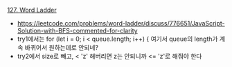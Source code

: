 [127. Word Ladder](https://leetcode.com/problems/word-ladder/)

- https://leetcode.com/problems/word-ladder/discuss/776651/JavaScript-Solution-with-BFS-commented-for-clarity
- try1에서는 for (let i = 0; i < queue.length; i++) { 여기서 queue의 length가 계속 바뀌어서 원하는데로 안되네?
- try2에서 size로 빼고, < 'z' 해버리면 z는 안되니까 <= 'z'로 해줘야 한다